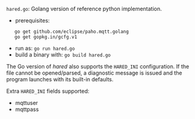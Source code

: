 `hared.go`: Golang version of reference python implementation. 

* prerequisites:
```
   go get github.com/eclipse/paho.mqtt.golang
   go get gopkg.in/gcfg.v1
```
* run as: `go run hared.go`
* build a binary with: `go build hared.go`

The Go version of _hared_ also supports the `HARED_INI` configuration. If the
file cannot be opened/parsed, a diagnostic message is issued and the program
launches with its built-in defaults.

Extra `HARED_INI` fields supported:
- mqttuser
- mqttpass
